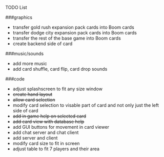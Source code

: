 TODO List

###graphics
* transfer gold rush expansion pack cards into Boom cards
* transfer dodge city expansion pack cards into Boom cards
* transfer the rest of the base game into Boom cards
* create backend side of card

###music/sounds
* add more music
* add card shuffle, card flip, card drop sounds

###code
* adjust splashscreen to fit any size window
* ~~create hand layout~~
* ~~allow card selection~~
* modify card selection to visable part of card and not only just the left side of card
* ~~add in game help on selected card~~
* ~~add card view with database help~~
* add GUI buttons for movement in card viewer
* add chat server and chat client
* add server and client
* modify card size to fit in screen
* adjust table to fit 7 players and their area
